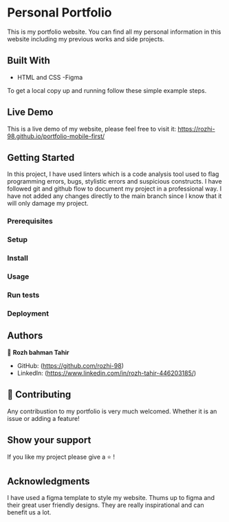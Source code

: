 # Personal Portfolio

This is my portfolio website. You can find all my personal information in this website including my previous works and side projects.

## Built With

- HTML and CSS
-Figma

To get a local copy up and running follow these simple example steps.

## Live Demo

This is a live demo of my website, please feel free to visit it: https://rozhi-98.github.io/portfolio-mobile-first/

## Getting Started
In this project, I have used linters which is a code analysis tool used to flag programming errors, bugs, stylistic errors and suspicious constructs. I have followed git and github flow to document my project in a professional way. I have not added any changes directly to the main branch since I know that it will only damage my project. 

### Prerequisites

### Setup

### Install

### Usage

### Run tests

### Deployment

## Authors

👤 **Rozh bahman Tahir**

- GitHub: (https://github.com/rozhi-98)
- LinkedIn: (https://www.linkedin.com/in/rozh-tahir-446203185/)

## 🤝 Contributing
Any contribustion to my portfolio is very much welcomed. Whether it is an issue or adding a feature!

## Show your support

If you like my project please give a ⭐️ !

## Acknowledgments

I have used a figma template to style my website. Thums up to figma and their great user friendly designs. They are really inspirational and can benefit us a lot.
